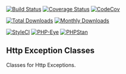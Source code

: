[![Build Status](https://travis-ci.org/ncou/Chiron-HttpExceptions.svg?branch=master)](https://travis-ci.org/ncou/Chiron-HttpExceptions)
[![Coverage Status](https://coveralls.io/repos/github/ncou/Chiron-HttpExceptions/badge.svg?branch=master)](https://coveralls.io/github/ncou/Chiron-HttpExceptions?branch=master)
[![CodeCov](https://codecov.io/gh/ncou/Chiron-HttpExceptions/branch/master/graph/badge.svg)](https://codecov.io/gh/ncou/Chiron-HttpExceptions)

[![Total Downloads](https://img.shields.io/packagist/dt/chiron/http-exceptions.svg?style=flat-square)](https://packagist.org/packages/chiron/http-exceptions/stats)
[![Monthly Downloads](https://img.shields.io/packagist/dm/chiron/http-exceptions.svg?style=flat-square)](https://packagist.org/packages/chiron/http-exceptions/stats)

[![StyleCI](https://styleci.io/repos/147929663/shield?style=flat)](https://styleci.io/repos/147929663)
[![PHP-Eye](https://php-eye.com/badge/chiron/http-exceptions/tested.svg?style=flat)](https://php-eye.com/package/chiron/http-exceptions)
[![PHPStan](https://img.shields.io/badge/PHPStan-enabled-brightgreen.svg?style=flat)](https://github.com/phpstan/phpstan)

## Http Exception Classes

Classes for Http Exceptions.
